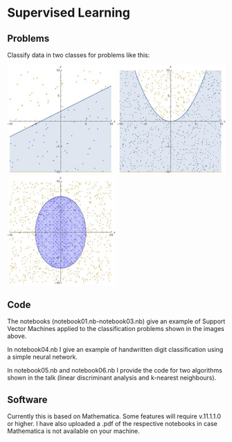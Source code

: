 # Supervised Learning

## Problems

Classify data in two classes for problems like this:

<img src="https://github.com/jimhalverson/string_data17/blob/master/supervised/abovebelow1.jpg" width="250" alt="line example" />
<img src="https://github.com/jimhalverson/string_data17/blob/master/supervised/abovebelow2.jpg" width="250" alt="parabola example" />
<img src="https://github.com/jimhalverson/string_data17/blob/master/supervised/abovebelow3.jpg" width="250" alt="ellipse example" />

## Code

The notebooks (notebook01.nb-notebook03.nb) give an example of Support Vector Machines applied to the classification problems shown in the images above.

In notebook04.nb I give an example of handwritten digit classification using a simple neural network.

In notebook05.nb and notebook06.nb I provide the code for two algorithms shown in the talk (linear discriminant analysis and k-nearest neighbours). 

## Software

Currently this is based on Mathematica. Some features will require v.11.1.1.0 or higher. I have also uploaded a .pdf of the respective notebooks in case Mathematica is not available on your machine.
